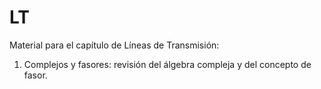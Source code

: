 # LT
Material para el capítulo de Líneas de Transmisión:
1. Complejos y fasores: revisión del álgebra compleja y del concepto de fasor.
